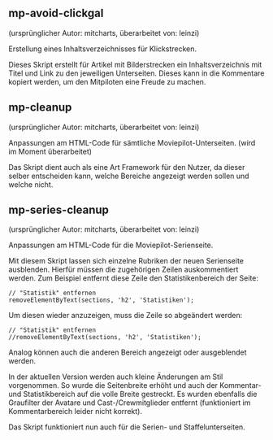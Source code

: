 ## mp-avoid-clickgal
(ursprünglicher Autor: mitcharts, überarbeitet von: leinzi)

Erstellung eines Inhaltsverzeichnisses für Klickstrecken.

Dieses Skript erstellt für Artikel mit Bilderstrecken ein Inhaltsverzeichnis mit Titel und Link zu den jeweiligen Unterseiten. Dieses kann in die Kommentare kopiert werden, um den Mitpiloten eine Freude zu machen.

## mp-cleanup
(ursprünglicher Autor: mitcharts, überarbeitet von: leinzi)

Anpassungen am HTML-Code für sämtliche Moviepilot-Unterseiten. (wird im Moment überarbeitet)

Das Skript dient auch als eine Art Framework für den Nutzer, da dieser selber entscheiden kann, welche Bereiche angezeigt werden sollen und welche nicht.

## mp-series-cleanup
(ursprünglicher Autor: mitcharts, überarbeitet von: leinzi)

Anpassungen am HTML-Code für die Moviepilot-Serienseite.

Mit diesem Skript lassen sich einzelne Rubriken der neuen Serienseite ausblenden. Hierfür müssen die zugehörigen Zeilen auskommentiert werden. Zum Beispiel entfernt diese Zeile den Statistikenbereich der Seite:
```
// "Statistik" entfernen
removeElementByText(sections, 'h2', 'Statistiken');
```

Um diesen wieder anzuzeigen, muss die Zeile so abgeändert werden:
```
// "Statistik" entfernen
//removeElementByText(sections, 'h2', 'Statistiken');
```
Analog können auch die anderen Bereich angezeigt oder ausgeblendet werden.

In der aktuellen Version werden auch kleine Änderungen am Stil vorgenommen. So wurde die Seitenbreite erhöht und auch der Kommentar- und Statistikbereich auf die volle Breite gestreckt. Es wurden ebenfalls die Graufilter der Avatare und Cast-/Crewmitglieder entfernt (funktioniert im Kommentarbereich leider nicht korrekt).

Das Skript funktioniert nun auch für die Serien- und Staffelunterseiten.
